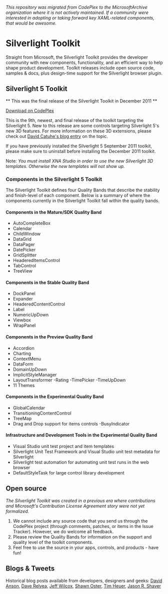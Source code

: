 _This repository was migrated from CodePlex to the MicrosoftArchive organization where it is not actively maintained. If a community were interested in adopting or taking forward key XAML-related components, that would be awesome._

# Silverlight Toolkit

Straight from Microsoft, the Silverlight Toolkit provides the developer community with new components, functionality, and an efficient way to help shape product development. Toolkit releases include open source code, samples & docs, plus design-time support for the Silverlight browser plugin.

## Silverlight 5 Toolkit

** This was the final release of the Silverlight Toolkit in December 2011 **

[Download on CodePlex](http://silverlight.codeplex.com/downloads/get/311823)

This is the 9th, newest, and final release of the toolkit targeting the Silverlight 5. New to this release are some controls targeting Silverlight 5's new 3D features. For more information on these 3D extensions, please check out [David Catuhe's blog entry](http://blogs.msdn.com/b/eternalcoding/archive/2011/10/04/silverlight-toolkit-september-2011-for-silverlight-5-what-s-new.aspx) on the topic.

If you have previously installed the Silverlight 5 September 2011 toolkit, please make sure to uninstall before installing the December 2011 toolkit.

Note: _You must install XNA Studio in order to use the new Silverlight 3D templates. Otherwise the new templates will not show up._

### Components in the Silverlight 5 Toolkit

The Silverlight Toolkit defines four Quality Bands that describe the stability and finish-level of each component. Below is a summary of where the components currently in the Silverlight Toolkit fall within the quality bands. 

#### Components in the Mature/SDK Quality Band

- AutoCompleteBox
- Calendar
- ChildWindow
- DataGrid
- DataPager
- DatePicker
- GridSplitter
- HeaderedItemsControl
- TabControl
- TreeView

#### Components in the Stable Quality Band 

- DockPanel
- Expander
- HeaderedContentControl
- Label
- NumericUpDown
- Viewbox
- WrapPanel

#### Components in the Preview Quality Band

- Accordion
- Charting
- ContextMenu
- DataForm
- DomainUpDown
- ImplicitStyleManager
- LayoutTransformer
 -Rating
 -TimePicker
 -TimeUpDown
- 11 Themes 

#### Components in the Experimental Quality Band

- GlobalCalendar
- TransitioningContentControl
- TreeMap
- Drag and Drop support for items controls
 -BusyIndicator

#### Infrastructure and Development Tools in the Experimental Quality Band

- Visual Studio unit test project and item templates
- Silverlight Unit Test Framework and Visual Studio unit test metadata for Silverlight
- Silverlight test automation for automating unit test runs in the web browser
- DefaultStyleTask for large control library development

## Open source

_The Silverlight Toolkit was created in a previous era where contributions and Microsoft's Contribution License Agreement story were not yet formalized._

1. We cannot include any source code that you send us through the CodePlex project (through comments, patches, or items in the Issue Tracker). However, we do welcome all feedback. 
2. Please review the  Quality Bands for information on the support and quality level of the toolkit components. 
3. Feel free to use the source in your apps, controls, and products - have fun! 

## Blogs & Tweets

Historical blog posts available from developers, designers and geeks: [David Anson](http://blogs.msdn.com/delay), [Dave Relyea](http://blogs.msdn.com/devdave), [Jeff Wilcox](https://www.jeff.wilcox.name), [Shawn Oster](http://shawnoster.com/), [Tim Heuer](http://timheuer.com/blog/), [Jason R. Shaver](http://www.jasonrshaver.com/)

